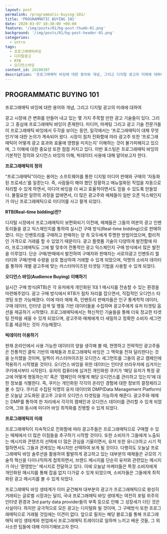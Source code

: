 ```yaml
---
layout: post
permalink: /programmatic-buying-101/
title: 'PROGRAMMATIC BUYING 101'
date: 2020-03-07 10:30:00 +09:00
feature: '/img/posts/01/bg-post-thumb-01.png'
background: '/img/posts/01/bg-post-header-01.png'
categories:
  - intro
tags:
  - 프로그래매틱바잉
  - 디지털광고
  - RTB
  - 오디언스바잉
content_id: 20200307
description: '프로그래매틱 바잉에 대한 용어와 개념, 그리고 디지털 광고의 미래에 대하여'
---
```




## PROGRAMMATIC BUYING 101



프로그래매틱 바잉에 대한 용어와 개념, 그리고 디지털 광고의 미래에 대하여

광고 시장에 큰 변화를 만들어 내고 있는 몇 가지 주목할 만한 광고 기술들이 있다. 그리고 그 중심에 프로그래매틱 바잉이 존재한다. 미디어, 마케팅 그리고 광고 기술 전문가들이 프로그래매틱 바잉에서 두각을 보이는 동안, 일각에서는 ‘프로그래매틱이 대체 무엇인가’에 대한 논의가 계속되어 왔다. 시장이 점차 진화함에 따라 광고주 또한 ‘프로그래매틱이 어떻게 광고 효과와 효율에 영향을 미치는지’ 이해하는 것이 불가피해지고 있으며, 그 이해에 대한 중요성 또한 점점 커지고 있다. 이번 포스팅은 프로그래매틱 바잉의 기본적인 정의와 오디언스 바잉의 이해, 빅데이터 사용에 대해 알아보고자 한다.



**프로그래매틱의 정의**

“프로그래매틱”이라는 용어는 소프트웨어를 통한 디지털 미디어 판매와 구매의 ‘자동화된 프로세스’를 일컫는다. 즉, 사람들이 해야 했던 장황하고 매뉴얼화된 작업을 자동으로 처리할 수 있게 하면서, 미디어 바잉을 더 싸고 효율적이면서도 믿을 수 있도록 만들었다. 불필요한 일련의 과정을 없애면서, 더 많은 광고주와 매체들이 일반 오픈 익스체인지가 아닌 프로그래매틱으로 미디어를 사고 팔게 되었다.



**RTB(Real-time bidding)란?**

디지털 시장에서 프로그래매틱이 보편화되기 이전에, 매체들은 그들의 여분의 광고 인벤토리들을 광고 익스체인지를 통하여 실시간 구매 방식(Real-time bidding)으로 판매하였다. 이는 인벤토리를 구매하고 판매하는 양 측 모두에게 투명한 방법이었으며, 합리적인 가격으로 거래를 할 수 있었기 때문이다. 광고 플랫폼 기술이 다양하게 발전함에 따라, 프로그래매틱도 그에 발 맞추어 전통적인 광고 익스체인지 구매 방식에서 많은 발전을 이루었다. 단순 구매/판매에서 발전하여 구매자와 판매자는 서로의광고 인벤토리 퀄리티와 구매/판매 수량을 상호 협상하여 거래할 수 있게 되었으며, 익명의 소비자 데이터를 통하여 개별 광고주에 맞는 커스터마이즈된 타겟팅 기법을 사용할 수 있게 되었다.



**오디언스 바잉(Audience Buying) 이해하기**

실시간 구매 방식(RTB)은 각 유저에게 개인화된 1대 1 메시지를 전송할 수 있는 환경을 마련해주었다. 광고 구매 방식에서 RTB가 점차 자리를 잡으면서, 직접적인 오디언스 타겟팅 또한 가능해졌다. 이에 따라 매체 즉, 인벤토리 판매자들은 인구 통계학적 데이터, 구매 데이터, 인터넷 검색 및 행동 기반 데이터들을 수집하며 광고주에게 유저 타겟팅 옵션을 제공하기 시작했다. 프로그래매틱에서는 혁신적인 기술들을 통해 더욱 정교한 타겟팅 전략을 세울 수 있게 되었으며, 광고주와 매체에게 더 세밀하고 정확한 소비자 세그먼트를 제공하는 것이 가능해졌다.



**빅데이터 이용하기**

현재 온라인에서 사용 가능한 데이터의 양을 생각해 볼 때, 현명하고 전략적인 광고주들은 전통적인 클릭 기반의 매체들과 프로그래매틱 바잉은 그 맥락을 전혀 달리한다는 것을 눈치챘을 것이며, 일찍이 커스터마이즈된 오디언스 세그먼트를 그들의 광고 캠페인에 적용하기 시작했을 것이다. 오디언스 바잉을 위한 데이터는 인터넷 브라우저에 심겨지는 쿠키에서부터 시작된다. 유저의 컴퓨터에 심겨진 개인화된 쿠키가 ‘해당 유저가 특정 광고에 어떻게 행동하는지’ 혹은 ‘캠페인이 어떻게 해당 오디언스를 관리하고 있는지’에 대한 정보를 식별한다. 즉, 쿠키는 개인화된 각각의 온라인 경험에 대한 정보의 결정체라고 볼 수 있다. 쿠키로 수집된 익명의 유저 데이터와 DMP(Data Management Platform)은 오늘날 고도화된 광고주 고유의 오디언스 타겟팅을 가능하게 해준다. 광고주와 매체는 DMP를 통하여 한 자리에서 각각의 캠페인과 오디언스 데이터를 관리할 수 있게 되었으며, 그와 동시에 미디어 바잉 최적화를 진행할 수 있게 되었다.



**프로그래매틱의 미래**

프로그래매틱이 지속적으로 진화함에 따라 광고주들은 프로그래매틱으로 구매할 수 있는 매체에서 더 많은 이점들을 추구하기 시작할 것이다. 또한 소비자가 그들에게 노출되는 메시지와 콘텐츠의 선택에 더 많은 관심을 기울이면서, 유저 또한 유니크하고 시기 적절하면서도 그들과 관계있는 메시지만 선택하여 보게 될 것이다. 다행히도 오늘날 프로그래매틱 바잉 솔루션을 활용하여 활발하게 광고하고 있는 대부분의 매체들은 규모의 기술적 혁신을 다이나믹하게 접목하면서, 브랜드 메시지를 단순히 유저와 관련있는 메시지가 아닌 ‘환영받는’ 메시지로 전달하고 있다. 이에 오늘날 마케터들은 특정 소비자에게 개인화된 매시지를 통해 잡음 없지 다가갈 수 있게 되었으며, 소비자들은 그들에게 최적화된 광고 메시지를 볼 수 있게 되었다.



프로그래매틱 바잉 생태계가 이미 굳건해져 대부분의 광고가 프로그래매틱으로 왕성히 거래되는 글로벌 시장과는 달리, 국내 프로그래매틱 바잉 생태계는 여전히 포털 위주의 인터넷 환경과 3rd party data provider들의 부족 등으로 인해 그 성장세가 더딘 것은 사실이다. 하지만 궁극적으로 모든 광고는 디지털화 될 것이며, 그 구매방식 또한 프로그래매틱으로 거래될 것임에는 이견이 없다. 앞으로 필자는 해당 블로그를 통해 프로그래매틱 바잉 생태계와 현업에서 프로그래매틱 트레이더로 일하며 느끼고 배운 것들, 그 외 사소한 팁들에 대해 이야기해보고자 한다.
